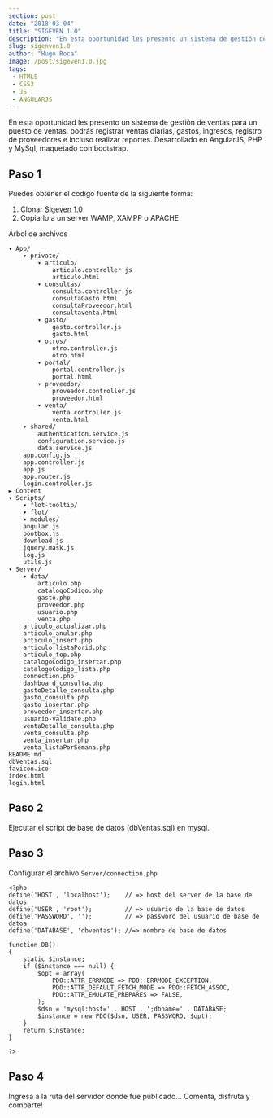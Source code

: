```yaml
---
section: post
date: "2018-03-04"
title: "SIGEVEN 1.0"
description: "En esta oportunidad les presento un sistema de gestión de ventas para un puesto de ventas, podrás registrar ventas diarias, gastos, ingresos."
slug: sigenven1.0
author: "Hugo Roca"
image: /post/sigeven1.0.jpg
tags:
 - HTML5
 - CSS3
 - JS
 - ANGULARJS
---
```



En esta oportunidad les presento un sistema de gestión de ventas para un puesto de ventas, podrás registrar ventas diarias, gastos, ingresos, registro de proveedores e incluso realizar reportes. Desarrollado en AngularJS, PHP y MySql, maquetado con bootstrap.

## Paso 1
Puedes obtener el codigo fuente de la siguiente forma:

1. Clonar [Sigeven 1.0](https://github.com/PORTAFOLIO-PROYECTOS/SIGEVEN-1.0)
2. Copiarlo a un server WAMP, XAMPP o APACHE

Árbol de archivos

    ▾ App/
        ▾ private/
            ▾ articulo/
                articulo.controller.js
                articulo.html
            ▾ consultas/
                consulta.controller.js
                consultaGasto.html
                consultaProveedor.html
                consultaventa.html
            ▾ gasto/
                gasto.controller.js
                gasto.html
            ▾ otros/
                otro.controller.js
                otro.html
            ▾ portal/
                portal.controller.js
                portal.html
            ▾ proveedor/
                proveedor.controller.js
                proveedor.html
            ▾ venta/
                venta.controller.js
                venta.html
        ▾ shared/
            authentication.service.js
            configuration.service.js
            data.service.js
        app.config.js
        app.controller.js
        app.js
        app.router.js
        login.controller.js
    ► Content
    ▾ Scripts/
        ▾ flot-tooltip/
        ▾ flot/
        ▾ modules/
        angular.js
        bootbox.js
        download.js
        jquery.mask.js
        log.js
        utils.js
    ▾ Server/
        ▾ data/
            articulo.php
            catalogoCodigo.php
            gasto.php
            proveedor.php
            usuario.php
            venta.php
        articulo_actualizar.php
        articulo_anular.php
        articulo_insert.php
        articulo_listaPorid.php
        articulo_top.php
        catalogoCodigo_insertar.php
        catalogoCodigo_lista.php
        connection.php
        dashboard_consulta.php
        gastoDetalle_consulta.php
        gasto_consulta.php
        gasto_insertar.php
        proveedor_insertar.php
        usuario-validate.php
        ventaDetalle_consulta.php
        venta_consulta.php
        venta_insertar.php
        venta_listaPorSemana.php
    README.md
    dbVentas.sql
    favicon.ico
    index.html
    login.html

## Paso 2
Ejecutar el script de base de datos (dbVentas.sql) en mysql.

## Paso 3
Configurar el archivo ```Server/connection.php```
```
<?php
define('HOST', 'localhost');    // => host del server de la base de datos
define('USER', 'root');         // => usuario de la base de datos
define('PASSWORD', '');         // => password del usuario de base de datoa
define('DATABASE', 'dbventas'); //=> nombre de base de datos
 
function DB()
{
    static $instance;
    if ($instance === null) {
        $opt = array(
            PDO::ATTR_ERRMODE => PDO::ERRMODE_EXCEPTION,
            PDO::ATTR_DEFAULT_FETCH_MODE => PDO::FETCH_ASSOC,
            PDO::ATTR_EMULATE_PREPARES => FALSE,
        );
        $dsn = 'mysql:host=' . HOST . ';dbname=' . DATABASE;
        $instance = new PDO($dsn, USER, PASSWORD, $opt);
    }
    return $instance;
}
 
?>
```

## Paso 4
Ingresa a la ruta del servidor donde fue publicado... Comenta, disfruta y comparte! 
